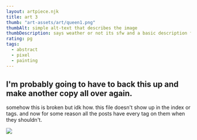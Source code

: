 ```yaml
---
layout: artpiece.njk
title: art 3
thumb: "art-assets/art/queen1.png"
thumbAlt: simple alt-text that describes the image
thumbDescription: says weather or not its sfw and a basic description for non-screenreader users.
rating: pg
tags:
  - abstract
  - pixel
  - painting
---
```


## I'm probably going to have to back this up and make another copy all over again.

somehow this is broken but idk how. this file doesn't show up in the index or tags. and now for some reason all the posts have every tag on them when they shouldn't.

<img src="/art-assets/art/queen1.png" class="artwork-art">